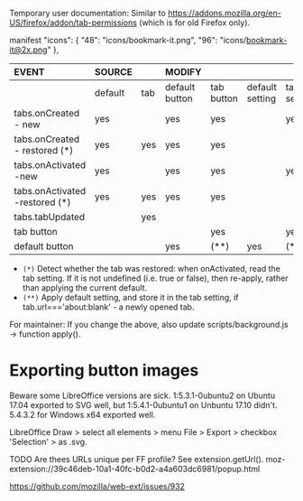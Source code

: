 Temporary user documentation: Similar to https://addons.mozilla.org/en-US/firefox/addon/tab-permissions (which is for old Firefox only).

manifest
"icons": {
  "48": "icons/bookmark-it.png",
  "96": "icons/bookmark-it@2x.png"
},

| **EVENT**                  | SOURCE   |         | MODIFY         |            |                 |             |     |
|:---------------------------|:---------|:--------|:---------------|:-----------|:----------------|:------------|:----|
|                            | default  | tab     | default button | tab button | default setting | tab setting | CSS |
| tabs.onCreated - new       | yes      |         | yes            | yes        |                 | yes         |     |
| tabs.onCreated - restored (*)  | yes      | yes     | yes            | yes        |                 |          |     |
| tabs.onActivated -new          | yes      |         | yes            | yes        |                 | yes         | yes |
| tabs.onActivated -restored (*) | yes      | yes     | yes            | yes        |                 |             | yes |
| tabs.tabUpdated            |          | yes     |                |            |                 |             | yes |
| tab button                 |          |         |                | yes        |                 | yes         | yes |
| default button             |          |         | yes            | (**)      | yes             |  (**)      | (**) |

 * `(*)` Detect whether the tab was restored: when onActivated, read the tab setting. If it is not undefined (i.e. true or false), then re-apply, rather than applying the current default.
 * `(**)` Apply default setting, and store it in the tab setting, if tab.url==='about:blank' - a newly opened tab.

For maintainer: If you change the above, also update scripts/background.js -> function apply().

# Exporting button images
Beware some LibreOffice versions are sick.
1:5.3.1-0ubuntu2 on Ubuntu 17.04 exported to SVG well, but 1:5.4.1-0ubuntu1 on Unbuntu 17.10 didn't.
 5.4.3.2 for Windows x64 exported well.
 
LibreOffice Draw > select all elements > menu File > Export > checkbox 'Selection' > as .svg.

TODO Are thees URLs unique per FF profile? See extension.getUrl(). moz-extension://39c46deb-10a1-40fc-b0d2-a4a603dc6981/popup.html

https://github.com/mozilla/web-ext/issues/932